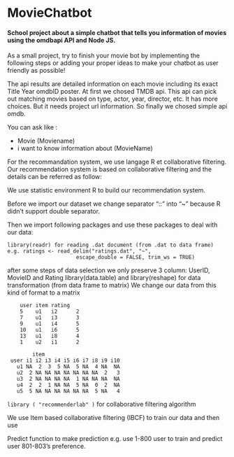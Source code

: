 # MovieChatbot

#### School project about a simple chatbot that tells you information of movies using the omdbapi API and Node JS.

As a small project, try to finish your movie bot by implementing the following steps or adding your proper ideas to make your chatbot as user friendly as possible!

The api results are detailed information on each movie including its exact Title Year omdbID poster. At first we chosed TMDB api. This api can pick out matching movies based on type, actor, year, director, etc. It has more choices. But it needs project url information. So finally we chosed simple api omdb.

You can ask like : 
- Movie (Moviename)
- i want to know information about (MovieName)
  
 For the recommandation system, we use langage R et collaborative filtering. 
 Our recommendation system is based on collaborative filtering and the details can be referred as follow:

We use statistic environment R to build our recommendation system.

Before we import our dataset we change separator “::” into “~” because R didn’t support double separator.

Then we import following packages and use these packages to deal with our data:
```
library(readr) for reading .dat document (from .dat to data frame)
e.g. ratings <- read_delim("ratings.dat", "~", 
                      escape_double = FALSE, trim_ws = TRUE)
```

after some steps of data selection we only preserve 3 column: UserID, MovieID and Rating 
library(data.table) and library(reshape) for data transformation (from data frame to matrix)
We change our data from this kind of format to a matrix
```
    user item rating
    5    u1   i2      2
    7    u1   i3      3
    9    u1   i4      5
    10   u1   i6      5
    13   u1   i8      4
    1    u2   i1      2

        item
 user i1 i2 i3 i4 i5 i6 i7 i8 i9 i10
   u1 NA  2  3  5 NA  5 NA  4 NA  NA
   u2  2 NA NA NA NA NA NA NA  2   3
   u3  2 NA NA NA NA  1 NA NA NA  NA
   u4  2  2  1 NA NA  5 NA  0  2  NA
   u5  5 NA NA NA NA NA NA  5 NA   4
```

```library ( "recommenderlab" )``` for collaborative filtering algorithm

We use Item based collaborative filtering (IBCF) to train our data and then use 

Predict function to make prediction e.g. use 1-800 user to train and predict user 801-803’s preference.



